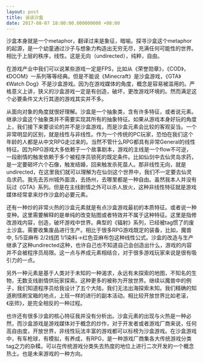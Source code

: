 ```yaml
---
layout: post
title: 谈谈沙盒
date: 2017-08-07 18:00:00.000000000 +08:00
---
```

  
  
  沙盒本身就是一个metaphor，翻译过来是象征，暗喻。探寻沙盒这个metaphor的起源，是一个幼童通过沙子与想象力构造出无穷无尽，充满任何可能性的世界。相比于上层的秩序，线性。这是无向（undirected），纯粹，自由。

  在游戏产业中我们可以说某些游戏一定是FPS，比如从《荣誉勋章》，《COD》，《DOOM》一系列等等经典。但是不能说《Minecraft》是沙盒游戏，《GTA》《Watch Dog》不是沙盒游戏。因为在游戏媒体的角度，概念是容易被滥用的。严格意义上讲，狭义的沙盒游戏一定是有创造，破坏，更改游戏环境的。然而满足这个必要条件又大行其道的游戏其实并不多。

  从面向对象的角度就很好理解。沙盒是一个抽象类，含有许多特征，或者说元素。继承沙盒这个抽象类并不需要实现其所有的抽象特征。如果从游戏本身好玩的角度上，我们接下来要谈论的并不是沙盒游戏，而是沙盒元素会比较的客观妥当。一个非常明显的区别，就是线性与非线性。作为一个传统的PC玩家，恐怕在我们这个年龄的人都是从中文RPG走过来的。当然不管什么RPG都具有非常General的线性特征。因为RPG游戏大多依赖于一个故事剧本，游戏的主线是一个flow不可逆，一段剧情的触发依赖于多个被程序员锁死的既定条件。比如仙剑中去仙灵岛求药，是一定要砸坏六个石像，触发结婚，回来触发杀死苗人。那非线性无向，就是undirected，在这里我们就可以理解为在仙剑这个世界中，我们不一定要去仙灵岛求药。我先去苏州城外面浪，去扬州，去哪里都是一种自由。虽然我本人并没有玩过《GTA》系列。但是在主线剧情之外可以杀人放火，这种非线性特征就是游戏媒体经常拿来炒作沙盒的必要元素。

  还有一种炒的非常火热的沙盒元素就是有点沙盒游戏最初的本质特征。或者说一种变种。这里需要解释的是单纯的改变贴图或者特效并不属于这种特征。这里是指修改游戏内容，创造，破坏游戏中世界。典型的《辐射》系列，已经被tag惯了的废土沙盒。需要收集废品进行生产。相比于很多RPG游戏既定的装备，比如，魔兽中, 5/5亚麻布 2/2线团 1/1染料->红色亚麻布包这种线性公式。沙盒的改造与生产继承了这种undirected这种，也许自己也不知道自己会创造出什么，游戏的内容并不会被程序员局限。这一点与养成元素相结合，对于很多游戏玩家来说是很有吸引力的一点。

  另外一种元素是基于人类对于未知的一种渴求，永远有未探索的地图，不知名的生物，无数支线剧情供玩家探索。这种更多的被称为开放世界。继续以魔兽中的例子，我们知道程序员给我设计了五个大陆，我们无法出海探索未知。我们精确的知道刷怪刷宝箱的地点，上班一样的进行的副本活动。相比较开放世界比如老滚，《巫师》，是完全相反的一种过程。

  也许还有很多沙盒的核心特征我并没有分析出。沙盒元素的出现与火热是一种必然，而沙盒游戏是游戏媒体对于概念的炒作，对于开发者或者游戏厂商来说，任何高自由度，开放世界，非线性玩法丰富的游戏都可以标榜为沙盒游戏。在沙盒游戏中，有车枪球，有模拟，有养成，有RPG，是一种游戏厂商集各大传统游戏分类tag之力的杂糅。可以在传统游戏分类失去热度的地位上进行二次开发的一个概念热土。也是未来游戏的一种方向。


